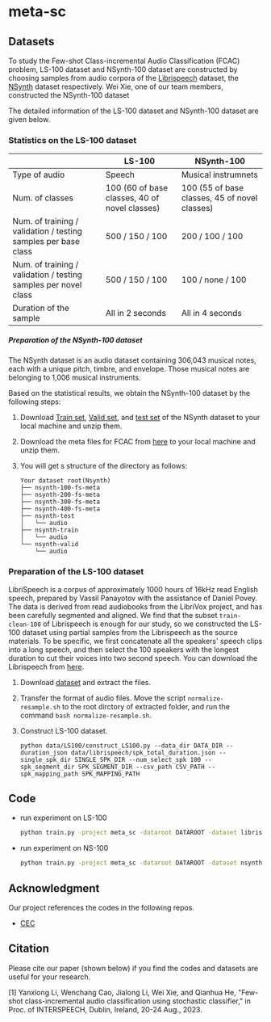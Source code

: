 # meta-sc



## Datasets

To study the Few-shot Class-incremental Audio Classification (FCAC) problem, LS-100 dataset and NSynth-100 dataset are constructed by choosing samples from audio corpora of the [Librispeech](https://www.openslr.org/12/) dataset, the [NSynth](https://magenta.tensorflow.org/datasets/nsynth) dataset respectively. Wei Xie, one of our team members, constructed the NSynth-100 dataset

The detailed information of the LS-100 dataset and NSynth-100 dataset are given below.

### Statistics on the LS-100 dataset

|                                                                 | LS-100                                        | NSynth-100                                    |
| --------------------------------------------------------------- | --------------------------------------------- | --------------------------------------------- |
| Type of audio                                                   | Speech                                        | Musical instrumnets                           |
| Num. of classes                                                 | 100 (60 of base classes, 40 of novel classes) | 100 (55 of base classes, 45 of novel classes) |
| Num. of training / validation / testing samples per base class  | 500 / 150 / 100                               | 200 / 100 / 100                               |
| Num. of training / validation / testing samples per novel class | 500 / 150 / 100                               | 100 / none / 100                              |
| Duration of the sample                                          | All in 2 seconds                              | All in 4 seconds                              |

##### Preparation of the NSynth-100 dataset

The NSynth dataset is an audio dataset containing 306,043 musical notes, each with a unique pitch, timbre, and envelope. 
Those musical notes are belonging to 1,006 musical instruments.

Based on the statistical results, we obtain the NSynth-100 dataset by the following steps:

1. Download [Train set](http://download.magenta.tensorflow.org/datasets/nsynth/nsynth-train.jsonwav.tar.gz), [Valid set](http://download.magenta.tensorflow.org/datasets/nsynth/nsynth-valid.jsonwav.tar.gz), and [test set](http://download.magenta.tensorflow.org/datasets/nsynth/nsynth-test.jsonwav.tar.gz) of the NSynth dataset to your local machine and unzip them.

2. Download the meta files for FCAC from [here](./data/nsynth) to your local machine and unzip them.

3. You will get s structure of the directory as follows:

   ```
   Your dataset root(Nsynth)
   ├── nsynth-100-fs-meta
   ├── nsynth-200-fs-meta
   ├── nsynth-300-fs-meta
   ├── nsynth-400-fs-meta
   ├── nsynth-test
   │   └── audio
   ├── nsynth-train
   │   └── audio
   └── nsynth-valid
       └── audio
   ```

   

### Preparation of the LS-100 dataset

LibriSpeech is a corpus of approximately 1000 hours of 16kHz read English speech, prepared by Vassil Panayotov with the assistance of Daniel Povey. The data is derived from read audiobooks from the LibriVox project, and has been carefully segmented and aligned. We find that the subset `train-clean-100` of Librispeech is enough for our study, so we constructed the LS-100 dataset using partial samples from the Librispeech as the source materials. To be specific, we first concatenate all the speakers' speech clips into a long speech, and then select the 100 speakers with the longest duration to cut their voices into two second speech. You can download the Librispeech from [here](https://www.openslr.org/12/).

1. Download [dataset](https://www.openslr.org/resources/12/train-clean-100.tar.gz) and extract the files.

2. Transfer the format of audio files. Move the script `normalize-resample.sh` to the root dirctory of extracted folder, and run the command `bash normalize-resample.sh`.

3. Construct LS-100 dataset.
   
   ```
   python data/LS100/construct_LS100.py --data_dir DATA_DIR --duration_json data/librispeech/spk_total_duration.json --single_spk_dir SINGLE_SPK_DIR --num_select_spk 100 --spk_segment_dir SPK_SEGMENT_DIR --csv_path CSV_PATH --spk_mapping_path SPK_MAPPING_PATH
   ```

## Code

- run experiment on LS-100

    ```bash
    python train.py -project meta_sc -dataroot DATAROOT -dataset librispeech -lamda_proto 0.6 -config ./configs/meta_sc_LS-100_stochastic_classifier.yml -gpu 1
    ```

- run experiment on NS-100

  ```bash
  python train.py -project meta_sc -dataroot DATAROOT -dataset nsynth-100 -lamda_proto 0.6 -config ./configs/meta_sc_NS-100_stochastic_classifier.yml -gpu 1
  ```

  

## Acknowledgment

Our project references the codes in the following repos.

- [CEC](https://github.com/icoz69/CEC-CVPR2021)

## Citation

Please cite our paper (shown below) if you find the codes and datasets are useful for your research.

[1] Yanxiong Li, Wenchang Cao, Jialong Li, Wei Xie, and Qianhua He, "Few-shot class-incremental audio classification using stochastic classifier," in Proc. of INTERSPEECH, Dublin, Ireland, 20-24 Aug., 2023.

